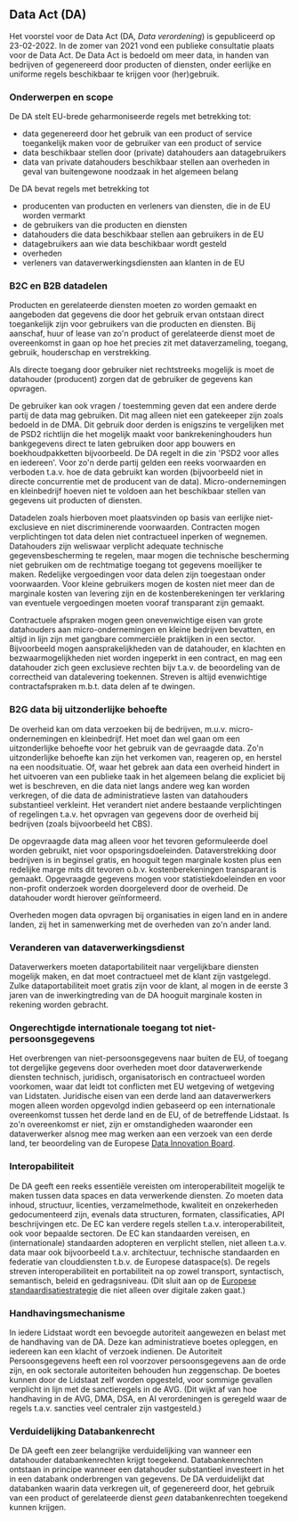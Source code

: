 ## Data Act  (DA)
Het voorstel voor de Data Act (DA, *Data verordening*) is gepubliceerd op 23-02-2022. 
In de zomer van 2021 vond een publieke consultatie plaats voor de Data Act. De Data Act is bedoeld om meer data, in handen van bedrijven of gegenereerd door producten of diensten, onder eerlijke en uniforme regels beschikbaar te krijgen voor (her)gebruik.

### Onderwerpen en scope
De DA stelt EU-brede geharmoniseerde regels met betrekking tot:
- data gegenereerd door het gebruik van een product of service toegankelijk maken voor de gebruiker van een product of service
- data beschikbaar stellen door (private) datahouders aan datagebruikers
- data van private datahouders beschikbaar stellen aan overheden in geval van buitengewone noodzaak in het algemeen belang

De DA bevat regels met betrekking tot 
- producenten van producten en verleners van diensten, die in de EU worden vermarkt
- de gebruikers van die producten en diensten
- datahouders die data beschikbaar stellen aan gebruikers in de EU
- datagebruikers aan wie data beschikbaar wordt gesteld
- overheden
- verleners van dataverwerkingsdiensten aan klanten in de EU

### B2C en B2B datadelen
Producten en gerelateerde diensten moeten zo worden gemaakt en aangeboden dat gegevens die door het gebruik ervan ontstaan direct toegankelijk zijn voor gebruikers van die producten en diensten. 
Bij aanschaf, huur of lease van zo'n product of gerelateerde dienst moet de overeenkomst in gaan op hoe het precies zit met dataverzameling, toegang, gebruik, houderschap en verstrekking.

Als directe toegang door gebruiker niet rechtstreeks mogelijk is moet de datahouder (producent) zorgen dat de gebruiker de gegevens kan opvragen.

De gebruiker kan ook vragen / toestemming geven dat een andere derde partij de data mag gebruiken. Dit mag alleen niet een gatekeeper zijn zoals bedoeld in de DMA. Dit gebruik door derden is enigszins te vergelijken met de PSD2 richtlijn die het mogelijk maakt voor bankrekeninghouders hun bankgegevens direct te laten gebruiken door app bouwers en boekhoudpakketten bijvoorbeeld. De DA regelt in die zin 'PSD2 voor alles en iedereen'. Voor zo'n derde partij gelden een reeks voorwaarden en verboden t.a.v. hoe de data gebruikt kan worden (bijvoorbeeld niet in directe concurrentie met de producent van de data).
Micro-ondernemingen en kleinbedrijf hoeven niet te voldoen aan het beschikbaar stellen van gegevens uit producten of diensten.

Datadelen zoals hierboven moet plaatsvinden op basis van eerlijke niet-exclusieve en niet discriminerende voorwaarden. Contracten mogen verplichtingen tot data delen niet contractueel inperken of wegnemen. Datahouders zijn weliswaar verplicht adequate technische gegevensbescherming te regelen, maar mogen die technische bescherming niet gebruiken om de rechtmatige toegang tot gegevens moeilijker te maken.
Redelijke vergoedingen voor data delen zijn toegestaan onder voorwaarden. Voor kleine gebruikers mogen de kosten niet meer dan de marginale kosten van levering zijn en de kostenberekeningen ter verklaring van eventuele vergoedingen moeten vooraf transparant zijn gemaakt. 

Contractuele afspraken mogen geen onevenwichtige eisen van grote datahouders aan micro-ondernemingen en kleine bedrijven bevatten, en altijd in lijn zijn met gangbare commerciële praktijken in een sector. Bijvoorbeeld mogen aansprakelijkheden van de datahouder, en klachten en bezwaarmogelijkheden niet worden ingeperkt in een contract, en mag een datahouder zich geen exclusieve rechten bijv t.a.v. de beoordeling van de correctheid van datalevering toekennen. Streven is altijd evenwichtige contractafspraken m.b.t. data delen af te dwingen.

### B2G data bij uitzonderlijke behoefte
De overheid kan om data verzoeken bij de bedrijven, m.u.v. micro-ondernemingen en kleinbedrijf. 
Het moet dan wel gaan om een uitzonderlijke behoefte voor het gebruik van de gevraagde data. 
Zo'n uitzonderlijke behoefte kan zijn het verkomen van, reageren op, en herstel na een noodsituatie. Of, waar het gebrek aan data een overheid hindert in het uitvoeren van een publieke taak in het algemeen belang die expliciet bij wet is beschreven, en die data niet langs andere weg kan worden verkregen, of die data de administratieve lasten van datahouders substantieel verkleint. Het verandert niet andere bestaande verplichtingen of regelingen t.a.v. het opvragen van gegevens door de overheid bij bedrijven (zoals bijvoorbeeld het CBS). 

De opgevraagde data mag alleen voor het tevoren geformuleerde doel worden gebruikt, niet voor opsporingsdoeleinden. Dataverstrekking door bedrijven is in beginsel gratis, en hooguit tegen marginale kosten plus een redelijke marge mits dit tevoren o.b.v. kostenberekeningen transparant is gemaakt. Opgevraagde gegevens mogen voor statistiekdoeleinden en voor non-profit onderzoek worden doorgeleverd door de overheid. De datahouder wordt hierover geïnformeerd.

Overheden mogen data opvragen bij organisaties in eigen land en in andere landen, zij het in samenwerking met de overheden van zo'n ander land.

### Veranderen van dataverwerkingsdienst
Dataverwerkers moeten dataportabiliteit naar vergelijkbare diensten mogelijk maken, en dat moet contractueel met de klant zijn vastgelegd. Zulke dataportabiliteit moet gratis zijn voor de klant, al mogen in de eerste 3 jaren van de inwerkingtreding van de DA hooguit marginale kosten in rekening worden gebracht. 

### Ongerechtigde internationale toegang tot niet-persoonsgegevens
Het overbrengen van niet-persoonsgegevens naar buiten de EU, of toegang tot dergelijke gegevens door overheden moet door dataverwerkende diensten technisch, juridisch, organisatorisch en contractueel worden voorkomen, waar dat leidt tot conflicten met EU wetgeving of wetgeving van Lidstaten.
Juridische eisen van een derde land aan dataverwerkers mogen alleen worden opgevolgd indien gebaseerd op een internationale overeenkomst tussen het derde land en de EU, of de betreffende Lidstaat. Is zo'n overeenkomst er niet, zijn er omstandigheden waaronder een dataverwerker alsnog mee mag werken aan een verzoek van een derde land, ter beoordeling van de Europese [Data Innovation Board](#data-innovation-board).

### Interopabiliteit
De DA geeft een reeks essentiële vereisten om interoperabiliteit mogelijk te maken tussen data spaces en data verwerkende diensten. Zo moeten data inhoud, structuur, licenties, verzamelmethode, kwaliteit en onzekerheden gedocumenteerd zijn, evenals data structuren, formaten, classificaties, API beschrijvingen etc. De EC kan verdere regels stellen t.a.v. interoperabiliteit, ook voor bepaalde sectoren. De EC kan standaarden vereisen, en (internationale) standaarden adopteren en verplicht stellen, niet alleen t.a.v. data maar ook bijvoorbeeld t.a.v. architectuur, technische standaarden en federatie van clouddiensten t.b.v. de Europese dataspace(s). De regels streven interoperabiliteit en portabiliteit na op zowel transport, syntactisch, semantisch, beleid en gedragsniveau. (Dit sluit aan op de [Europese standaardisatiestrategie](https://ec.europa.eu/commission/presscorner/detail/nl/qanda_22_662) die niet alleen over digitale zaken gaat.)

### Handhavingsmechanisme
In iedere Lidstaat wordt een bevoegde autoriteit aangewezen en belast met de handhaving van de DA. Deze kan administratieve boetes opleggen, en iedereen kan een klacht of verzoek indienen. De Autoriteit Persoonsgegevens heeft een rol voorzover persoonsgegevens aan de orde zijn, en ook sectorale autoriteiten behouden hun zeggenschap. De boetes kunnen door de Lidstaat zelf worden opgesteld, voor sommige gevallen verplicht in lijn met de sanctieregels in de AVG. (Dit wijkt af van hoe handhaving in de AVG, DMA, DSA, en AI verordeningen is geregeld waar de regels t.a.v. sancties veel centraler zijn vastgesteld.)

### Verduidelijking Databankenrecht
De DA geeft een zeer belangrijke verduidelijking van wanneer een datahouder databankenrechten krijgt toegekend. Databankenrechten ontstaan in principe wanneer een datahouder substantieel investeert in het in een databank onderbrengen van gegevens. De DA verduidelijkt dat databanken waarin data verkregen uit, of gegenereerd door, het gebruik van een product of gerelateerde dienst _geen_ databankenrechten toegekend kunnen krijgen. 

